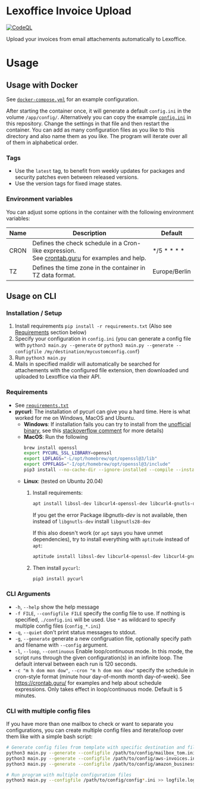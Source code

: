 # Lexoffice Invoice Upload

[![CodeQL](https://github.com/maki-it/lexoffice-invoice-upload/actions/workflows/github-code-scanning/codeql/badge.svg)](https://github.com/maki-it/lexoffice-invoice-upload/actions/workflows/github-code-scanning/codeql)

Upload your invoices from email attachements automatically to Lexoffice.

# Usage

## Usage with Docker

See [`docker-compose.yml`](docker-compose.yml) for an example configuration.

After starting the container once, it will generate a default `config.ini` in the volume `/app/config/`.
Alternatively you can copy the example [`config.ini`](config.ini) in this repository.
Change the settings in that file and then restart the container.
You can add as many configuration files as you like to this directory and also name them as you like. 
The program will iterate over all of them in alphabetical order.

### Tags

- Use the `latest` tag, to benefit from weekly updates for packages and security patches even between released versions.
- Use the version tags for fixed image states.

### Environment variables

You can adjust some options in the container with the following environment variables:

| Name | Description                                                                                                                | Default       |
|------|----------------------------------------------------------------------------------------------------------------------------|---------------|
| CRON | Defines the check schedule in a Cron-like expression.<br/>See [crontab.guru](https://crontab.guru/) for examples and help. | */5 * * * *   |
| TZ   | Defines the time zone in the container in TZ data format.                                                                  | Europe/Berlin |

## Usage on CLI

### Installation / Setup

1. Install requirements `pip install -r requirements.txt` (Also see [Requirements](#requirements) section below)
2. Specify your configuration in `config.ini` (you can generate a config file with `python3 main.py --generate`
   or `python3 main.py --generate --configfile /my/destination/mycustomconfig.conf`)
3. Run `python3 main.py`
4. Mails in specified maildir will automatically be searched for attachements with the configured file extension, then
   downloaded und uploaded to Lexoffice via their API.

### Requirements

- See [`requirements.txt`](requirements.txt)
- **pycurl**: The installation of pycurl can give you a hard time. Here is what worked for me on Windows, MacOS and Ubuntu.
    - **Windows**: If installation fails you can try to install from
      the [unofficial binary](https://www.lfd.uci.edu/~gohlke/pythonlibs/#pycurl), see
      this  [stackoverflow comment](https://stackoverflow.com/a/53598619/6679493) for more details)
    - **MacOS**: Run the following
        ```bash
        brew install openssl
        export PYCURL_SSL_LIBRARY=openssl
        export LDFLAGS="-L/opt/homebrew/opt/openssl@3/lib"
        export CPPFLAGS="-I/opt/homebrew/opt/openssl@3/include"
        pip3 install --no-cache-dir --ignore-installed --compile --install-option="--with-openssl" pycurl
        ```
    - **Linux**:  (tested on Ubuntu 20.04)
        1. Install requirements:
            ```bash
            apt install libssl-dev libcurl4-openssl-dev libcurl4-gnutls-dev libgnutls-dev python3-dev
            ```
           If you get the error Package *libgnutls-dev* is not available, then instead of `libgnutls-dev`
           install `libgnutls28-dev`

           If this also doesn't work (or `apt` says you have unmet dependencies), try to install everything
           with `aptitude` instead of `apt`:
            ```bash
            aptitude install libssl-dev libcurl4-openssl-dev libcurl4-gnutls-dev python3-dev
            ```

        2. Then install `pycurl`:
            ```bash
            pip3 install pycurl
            ```

### CLI Arguments

- `-h`, `--help` show the help message
- `-f FILE`, `--configfile FILE` specify the config file to use. If nothing is specified, `./config.ini` will be used.
  Use `*` as wildcard to specify multiple config files (`config_*.ini`)
- `-q`, `--quiet` don't print status messages to stdout.
- `-g`, `--generate` generate a new configruation file, optionally specify path and filename with `--config` argument.
- `-l`, `--loop`, `--continuous` Enable loop/continuous mode. In this mode, the script runs through the given
  configuration(s) in an infinite loop. The default interval between each run is 120 seconds.
- `-c "m h dom mon dow"`, `--cron "m h dom mon dow"` specify the schedule in cron-style format (minute hour day-of-month
  month day-of-week). See https://crontab.guru/ for examples and help about schedule expressions. Only takes effect in
  loop/continuous mode. Default is 5 minutes.

### CLI with multiple config files

If you have more than one mailbox to check or want to separate you configurations, you can create multiple config files
and iterate/loop over them like with a simple bash script:

```bash
# Generate config files from template with specific destination and file name
python3 main.py --generate --configfile /path/to/config/mailbox_tom.ini
python3 main.py --generate --configfile /path/to/config/aws-invoices.ini
python3 main.py --generate --configfile /path/to/config/amazon_business.ini

# Run program with multiple configuration files
python3 main.py --configfile /path/to/config/config*.ini >> logfile.log
```
